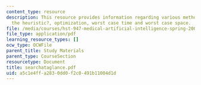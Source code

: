 ```yaml
---
content_type: resource
description: This resource provides information regarding various methods, their guarantee,
  the heuristic?, optimization, worst case time and worst case space.
file: /media/courses/hst-947-medical-artificial-intelligence-spring-2005/a5c1e4ffa2830dd0f2c0491b11004d1d_searchataglance.pdf
file_type: application/pdf
learning_resource_types: []
ocw_type: OCWFile
parent_title: Study Materials
parent_type: CourseSection
resourcetype: Document
title: searchataglance.pdf
uid: a5c1e4ff-a283-0dd0-f2c0-491b11004d1d
---
```

